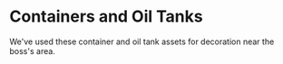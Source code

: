 # Containers and Oil Tanks
We've used these container and oil tank assets for decoration near the boss's area.
